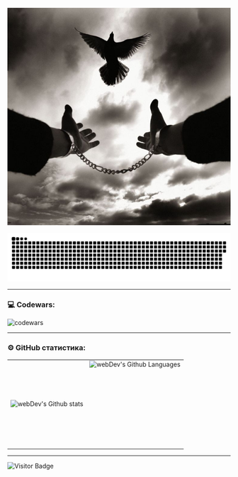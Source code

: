 
<p align="center">
 <img width="600" src="images/ludskoe.jpg" alt="snake"/>
</p>



<p align="center">
 <img width="600" src="images/github-snake.svg" alt="snake"/>
</p>


---

### 💻 Codewars:

![codewars](https://www.codewars.com/users/rsschool_084bac56d5f34cc0/badges/large)

---

### ⚙️ GitHub статистика:

<table>
  <tr>
    <td>
      <img align="left" src="https://github-readme-streak-stats.herokuapp.com?user=etherealelement&theme=dark&hide_border=true&exclude_days=Sun" alt="webDev's Github stats" />
    </td>
    <td>
      <img height="195px" align="right" alt="webDev's Github Languages" src="https://github-readme-stats-sigma-five.vercel.app/api/top-langs/?username=etherealelement&layout=compact&theme=vision-friendly-dark" />
    </td>
  </tr>
</table>

---



![Visitor Badge](https://visitor-badge.laobi.icu/badge?page_id=etherealelement)
